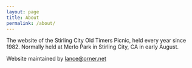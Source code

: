 ```yaml
---
layout: page
title: About
permalink: /about/
---
```


The website of the Stirling City Old Timers Picnic, held every year since 1982.
Normally held at Merlo Park in Stirling City, CA in early August.

Website maintained by [lance@orner.net](mailto:lance@orner.net)

